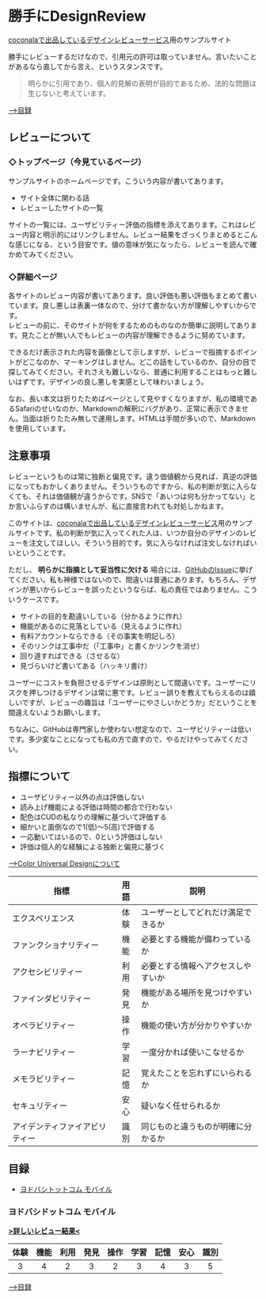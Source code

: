 <link rel="stylesheet" href="common.css" type="text/css"/>

# <span class="toplevel">勝手にDesignReview</span>
<span class="lessstronger">[coconalaで出品しているデザインレビューサービス](https://coconala.com/services/437905)用のサンプルサイト</span>

勝手にレビューするだけなので、引用元の許可は<span class="importanttext">取っていません</span>。言いたいことがあるなら直してから言え、というスタンスです。
> 明らかに引用であり、個人的見解の表明が目的であるため、法的な問題は生じないと考えています。

[-->目録](#tableofcontents)

## <span class="sectionlevel">レビューについて</span>
### <span class="paragraphlevel">◇トップページ（今見ているページ）</span>
サンプルサイトのホームページです。こういう内容が書いてあります。
- サイト全体に関わる話
- レビューしたサイトの一覧

サイトの一覧には、ユーザビリティー評価の指標を添えてあります。これはレビュー内容と明示的にはリンクしません。レビュー結果をざっくりまとめるとこんな感じになる、という目安です。値の意味が気になったら、レビューを読んで確かめてみてください。

### <span class="paragraphlevel">◇詳細ページ</span>
各サイトのレビュー内容が書いてあります。良い評価も悪い評価もまとめて書いています。良し悪しは表裏一体なので、分けて書かない方が理解しやすいからです。  
レビューの前に、そのサイトが何をするためのものなのか簡単に説明してあります。見たことが無い人でもレビューの内容が理解できるように努めています。

できるだけ表示された内容を画像として示しますが、レビューで指摘するポイントがどこなのか、マーキングはしません。どこの話をしているのか、自分の目で探してみてください。それさえも難しいなら、普通に利用することはもっと難しいはずです。デザインの良し悪しを実感として味わいましょう。

なお、長い本文は折りたためばページとして見やすくなりますが、私の環境であるSafariのせいなのか、Markdownの解釈にバグがあり、正常に表示できません。当面は折りたたみ無しで運用します。HTMLは手間が多いので、Markdownを使用しています。

## <span class="sectionlevel">注意事項</span>
レビューというものは常に独断と偏見です。違う価値観から見れば、真逆の評価になってもおかしくありません。そういうものですから、私の判断が気に入らなくても、それは価値観が違うからです。SNSで「あいつは何も分かってない」とか言いふらすのは構いませんが、私に直接言われても対処しかねます。

このサイトは、[coconalaで出品しているデザインレビューサービス](https://coconala.com/services/437905)用のサンプルサイトです。私の判断が気に入ってくれた人は、いつか自分のデザインのレビューを注文してほしい。そういう目的です。気に入らなければ注文しなければいいということです。

ただし、 __明らかに指摘として妥当性に欠ける__ 場合には、[GitHubのIssue](https://github.com/yumeryu-github/yumeryu-github.github.io/issues)に挙げてください。私も神様ではないので、間違いは普通にあります。もちろん、デザインが悪いからレビューを誤ったというならば、私の責任ではありません。こういうケースです。
- サイトの目的を勘違いしている（分かるように作れ）
- 機能があるのに見落としている（見えるように作れ）
- 有料アカウントならできる（その事実を明記しろ）
- そのリンクは工事中だ（「工事中」と書くかリンクを消せ）
- 回り道すればできる（させるな）
- 見づらいけど書いてある（ハッキリ書け）

ユーザーにコストを負担させるデザインは原則として間違いです。ユーザーにリスクを押しつけるデザインは常に悪です。レビュー誤りを教えてもらえるのは嬉しいですが、レビューの趣旨は「ユーザーにやさしいかどうか」だということを間違えないようお願いします。

ちなみに、GitHubは専門家しか使わない想定なので、ユーザビリティーは低いです。多少変なことになっても私の方で直すので、やるだけやってみてください。

## <span class="sectionlevel">指標について</span>
- ユーザビリティー以外の点は評価しない
- 読み上げ機能による評価は時間の都合で行わない
- 配色はCUDの私なりの理解に基づいて評価する
- 細かいと面倒なので1(低)〜5(高)で評価する
- 一応動いてはいるので、0という評価はしない
- 評価は個人的な経験による独断と偏見に基づく

<a href="http://www2.cudo.jp/wp/" target="_blank">-->Color Universal Designについて</a>

| 指標 | 用語 | 説明 |
| -----|:----:|------|
| エクスペリエンス | 体験 | ユーザーとしてどれだけ満足できるか |
| ファンクショナリティー | 機能 | 必要とする機能が備わっているか |
| アクセシビリティー | 利用 | 必要とする情報へアクセスしやすいか |
| ファインダビリティー | 発見 | 機能がある場所を見つけやすいか |
| オペラビリティー | 操作 | 機能の使い方が分かりやすいか |
| ラーナビリティー | 学習 | 一度分かれば使いこなせるか |
| メモラビリティー | 記憶 | 覚えたことを忘れずにいられるか |
| セキュリティー | 安心 | 疑いなく任せられるか |
| アイデンティファイアビリティー | 識別 | 同じものと違うものが明確に分かるか |

<a name="tableofcontents"></a>
## <span class="sectionlevel">目録</span>
- [ヨドバシトットコム モバイル](#yodobashidotcommobile)

<a name="yodobashidotcommobile"></a>
### <span class="targetsite">ヨドバシドットコム モバイル</span>
__[>詳しいレビュー結果<](/yodobashidotcommobile/review.md)__

| 体験 | 機能 | 利用 | 発見 | 操作 | 学習 | 記憶 | 安心 | 識別 |
|:----:|:----:|:----:|:----:|:----:|:----:|:----:|:----:|:----:|
| 3    | 4    | 2    | 3    | 2    | 3    | 4    | 3    | 5    |

[-->目録](#tableofcontents)
